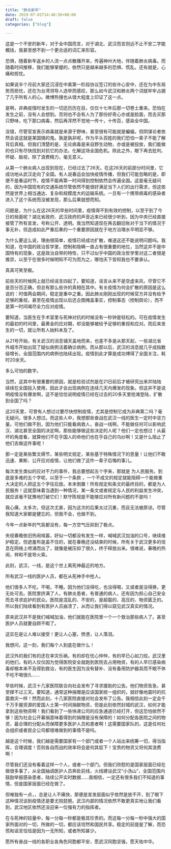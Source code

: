 ```yaml
---
title: "肺炎新年"
date: 2019-07-01T14:48:56+08:00
draft: false
categories: ["blog"]

---
```




这是一个不安的新年，对于全中国而言，对于湖北、武汉而言则远不止不安二字能概括，我甚至想不到一个更合适的词汇来形容。

<!--more-->

恐惧，随着新年返乡的人流一点点散播开来，传遍神州大地，伴随着肺炎病毒。而随着时间推移，我们能够掌握的，依然只是越来越多的恐惧、慌乱。还有就是，心痛和担忧。

如果说半个月前大家还沉浸在中美第一阶段协议签订的些许心安中，还在为中东局势而担忧，还在为台湾领导人选举而感叹，那么如今武汉和肺炎两个词就牢牢占据了几乎所有人的心。微博热搜也从很大程度上印证了这一点。

是啊，非典疫情时发生的一切还历历在目，仅仅十七年后那一切卷土重来。恐怕在发生之前，没有人会想到。否则也不会有人为了那份好奇心亦或是脸面，而去买那只野味，吃下那口病毒，然后再浑然不觉地一传十，十传百，感染全中国。

没错，尽管官宣表示病毒就是来源于野味，甚至很有可能就是蝙蝠，但阴谋论者依然会说这就是某国搞的鬼。孰是孰非呢，作为平头百姓的我们恐怕一辈子不能了解背后真相。但我们清楚的是，无论病毒是来自野生动物，亦或是被投放，我们能做的也只有尽快找到对抗它的办法，化解这场全国危机。除此之外，眼下再去批判、怀疑、敌视，除了浪费精力，毫无意义。

从第一个肺炎病人出现到现在，已经过去了26天。在这26天的前部分时间里，它成功地从武汉走向了全国。有人说春运会加快疫情传播，但我们可能忽略的是，即便不是春运时节，疫情不能再第一时间得到控制依然会传遍全国。这是毫无疑问的，因为中国现有的交通系统尽管依然不能很好满足当下人们的出行需求，但这依然是世界上相当通达、复杂和规模庞大的运输系统。一旦有一个携带病毒的感染者进入了这个系统而没被发现，那么后果就想而知。

问题是，为什么在这26天的早些时间里，疫情得不到有效的控制，以至于到了今日的局面呢？湖北省政府、武汉政府的声音近来已经很少听到，因为中央已经直接接管了所有宣发，号称公开、透明。我当然知道现在再去翻旧账对于当下的情况于事无补，但造成如此严重后果的一个重要原因就在于地方治理水平明显不够。

为什么要这么说，理由很简单，疫情已经成功扩散，难道这还不能说明问题吗。我知道，在中国的政治哲学里，控制和隐瞒一直占有很重要的地位，当然这并不是中国特有的现象，这是政治自带的特性，只不过似乎中国的政治哲学里对这二者很是推崇，以至于在很多时候明知不可为而为之，哪怕天下皆知我也不要承认。

真真可笑至极。

前些天的时候网上就已经谣言四起了。要知道，谣言从来不是空虚来风，尽管它不是百分百正确，但总有那么些许的真相在其中。有关疫情为何会扩散的原因是这么说的：时值两会期间，稳定是重中之重。因此肺炎刚刚出现的时候官方并没有给予足够的重视，甚至在疫情出现以后还企图掩盖事实，控制事态（控制舆论），而不是第一时间竭尽全力应对疫情。

要知道，当医生在手术室里与死神对抗的时候没有一秒钟是轻松的。可在疫情发生的最初的时间里，最黄金的应对期，却没能够被给予足够的重视和应对。而后来发生的一切，就让所有人始料未及了。

从21号开始，有关武汉的消息铺天盖地而来，也差不多是从那天起，一些湖北省外城市开始出现了疑似病例活着确诊病例。而从那以后，武汉的消息就几乎成指数级增长，全国范围内的病例也陆续出现。疫情到此才算是成功博得了全国关注，耗时20余天。

多么可怕的数字。

当然，这其中有很重要的原因，就是检验试剂是在21日前后才被研究出来并陆陆续续在全国投入使用，因此才会出现病例在连续几天内爆发的现象。但这并不是说明疫情没有爆发啊，这不是恰恰说明疫情已经在过去的20多天里抢滩登陆，扩散到全国了吗？

这20天里，可曾有人想过过要尽快控制疫情，尤其是控制它成为非典第二吗？毫无疑问，很多人想过。而这些人中，我想那些奋战在武汉一线的医生一定时中坚力量。可他们做不到，因为他们只能看病救人，奋战一线啊，不能做任何可以影响武汉、湖北甚至全国的决定啊。那些能够做这些决定的人呢？他们一定也想过！从最坏的角度看，就算他们不在乎国人的命他们也在乎自己的乌纱啊！又是什么阻止了他们去做这件事呢！

那一定是某些繁文缛节，某些明文规定，某些基于特殊情况下的思量！让他们不敢迅速、果断、公开应对疫情，让他们做了这件一辈子后悔的事儿。

每次发生类似的应对不力的事件，我总要想起五个字来，那就是 为人民服务。到底是多难的五个字呢，以至于一个条款 ，一个不成文的规定就能阻碍一个能做重大决定的人把这五个字往后放。本末倒置！所有规定和条文的最终目的，都是为人民服务！这就意味着当遇到一种情况，某一条文或者规定与人民的利益发生冲突，就应该毫不犹豫地打破它们！默守陈规是不能够应对所有新问题的不是吗！

我心痛，太多次，但这次尤甚，因为这次的后果太过沉重，而且无法被原谅。尽管我知道大家都是健忘的，但我不会，也做不到。

今年一点新年的气氛都没有，每一方空气压抑到了极点。

央视春晚依旧热闹喧嚣，好似一切都没有发生一样，喊喊武汉加油的口号，继续维护稳定。但遮羞布是盖不住的，就在春晚还没结束的时候，所有关于武汉更多的信息在网络上喷涌而出了，就像是被压抑了很久，终于释放出来。很难说，春晚的热闹，祥和不是导火索。

此刻，武汉，一线，是这个世上离死神最近的地方。

所有武汉一线的医护人员，都在从死神手中抢人。

他们很多人不吃，不喝，不睡。因为他们没得吃，也没得喝，又或者是没得换，更无处可去。医院里挤满了人，有肺炎患者，有普通的病人，还有因为担心自己安全而去寻求庇护的民众。医院是混乱的、不安的，是超载的、高压的、物资匮乏的。所以我们陆续看到有医护人员崩溃了，从而让我们得以窥见武汉真实的情况。

原来武汉并不是我们喊喊加油，他们就能在医院里一个一个救治那些病人了。甚至医护人员就要自顾不暇了。

这实在是让人难以接受！更让人心塞，愤懑，让人落泪。

我想问，这一刻，我们每个人到底在做什么！

武汉外的我们有的还在幸灾乐祸，有的却在忧心忡忡，有的早已心如刀绞。武汉里的他们，有的人仅仅因为觉得医院安全就跑到医院去占用物资，有的人早已感染病毒却根本来不及得到救治，有的医生因为没有替补、没有备用防护器具而不眠不休不吃不喝很久......

早些时候，武汉十几家医院联合向社会发布了寻求援助的公告。他们物资告急，甚至撑不过三天。要知道，通常这种捐赠是应该国家统一组织的，就好像地震时的抗震救灾一样！然而此刻，十几家医院直接对社会发布了公告。我相信此刻一定会千千万手握资源的爱国人士第一时间捐献物资，但是此刻依然封城的武汉，如何才能拿到这些物资啊！我们看到了一些快递公司的应急通道已经打开，但这恐怕依然不够！因为社会公开募捐意味着得到的捐赠是没有保障的！如何分配各医院之间的物资，最合理的分配从而保障更多医护人员和患者啊！这需要国家队的，这是任何社会组织或者民企公司都很难做到的事情不是吗。

越是这个时候，我们越是需要国家有一个部门或者一个人站出来统筹一切，得当指挥，合理调度！否则各自而战的效率将会是何其低下！宝贵的物资又将何其浪费啊！

尽管我们还没有看着这样一个人，或者一个部门。但我们欣慰的是国家层面已经在做很多事了，从全国抽调医护人员奔赴前线，火线建设武汉“小汤山”，全国范围内鼓励举报感染患者，陆续公开实时数据......我相信，一定还有很多我们不知道的事情，但是国家层面已经在做了。

但唯独有一点，，总是让人不痛快，那便是宣发层面似乎依然是放不开，到了眼下这种情况谈到疫情还是要尤抱琵琶。武汉内部的情况依然不敢更真实地让我们看到，武汉地区依然还没迎来一位强有力的指挥者。

在与死神的较量中，每一分每一秒都是极其珍贵的。而这每一分每一秒中强大的国家所面对的一切，所做的一切，都应该坦然和国民共享。稳定的前提是了解，而恐慌和谣言恰恰是因为一无所知，或者所知甚少。

愿所有奋战一线的各职业各角色同胞都平安，愿武汉同胞坚强，愿天佑中华。